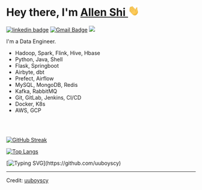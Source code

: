 <!-- ### Hi there 👋 -->

<!--
**uuboyscy/uuboyscy** is a ✨ _special_ ✨ repository because its `README.md` (this file) appears on your GitHub profile.

Here are some ideas to get you started:

- 🔭 I’m currently working on ...
- 🌱 I’m currently learning ...
- 👯 I’m looking to collaborate on ...
- 🤔 I’m looking for help with ...
- 💬 Ask me about ...
- 📫 How to reach me: ...
- 😄 Pronouns: ...
- ⚡ Fun fact: ...
-->

<h1>Hey there, I'm <a  href="https://github.com/uuboyscy/">Allen Shi </a> <img  src="https://raw.githubusercontent.com/ABSphreak/ABSphreak/master/gifs/Hi.gif" width="30px"></h1>

[![linkedin badge](https://img.shields.io/badge/uuboyscy-30302f?style=flat&logo=linkedin)](https://www.linkedin.com/in/chengyou-shi/)
[![Gmail Badge](https://img.shields.io/badge/aegis12321@gmail.com-30302f?style=flat&logo=Gmail&logoColor=red)](mailto:aegis12321@gmail.com)
<img src="https://komarev.com/ghpvc/?username=uuboyscy&style=plastic" />

I'm a Data Engineer. <br>
<!-- <img align='right' src="http://cdn.lowgif.com/small/9cb12f51dffbaaa6-character-typing-by-vincent-mokuenko-dribbble.gif" width="250" height="210"> -->

- Hadoop, Spark, Flink, Hive, Hbase
- Python, Java, Shell
- Flask, Springboot
- Airbyte, dbt
- Prefect, Airflow
- MySQL, MongoDB, Redis
- Kafka, RabbitMQ
- Git, GitLab, Jenkins, CI/CD
- Docker, K8s
- AWS, GCP

<br>
<br>

[![GitHub Streak](https://github-readme-streak-stats.herokuapp.com?user=uuboyscy&theme=dark&date_format=M%20j%5B%2C%20Y%5D)](https://git.io/streak-stats)

<!--img src = "https://github-readme-stats.vercel.app/api?username=uuboyscy&show_icons=true&theme=dark" width = 500-->

[![Top Langs](https://github-readme-stats.vercel.app/api/top-langs/?username=uuboyscy&theme=dark&layout=compact&langs_count=8&hide=jupyter%20notebook,openedge%20abl,css,cython,vba,smarty,jinja,fortran&exclude_repo=thi101,chi101-python-etl-dm-flask,tgi103,cfb101-python,tfb102,tibame-db105,cgi101,ceb102-course,eb103-python,tgi102,PORTFOLIO,tgi101,CFI102,CFI101,TFI101,TFB103,cfb101-git-practice,tfb101,ceb101-python,teb103-pyetl,teb103-python,ceb101-flask,ceb101-pyetl,course-html,teb102-pyetl,eb103-PyETL,EB102-PyETL,eb102-python,teb101-PyETL,PyETL-EB101,tibame-db106,cb104)](https://github.com/uuboyscy)

[![Typing SVG](https://readme-typing-svg.herokuapp.com/?lines=Thanks+For+Visiting!!&center=true&color="FF0000")](https://github.com/uuboyscy)

---

Credit: [uuboyscy](https://github.com/uuboyscy)

